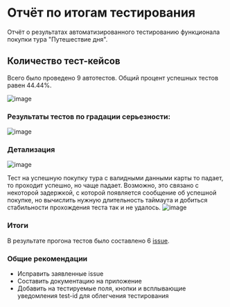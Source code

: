 # Отчёт по итогам тестирования

Отчёт о результатах автоматизированного тестированию функционала покупки тура "Путешествие дня".

## Количество тест-кейсов

Всего было проведено 9 автотестов. Общий процент успешных тестов равен 44.44%.

![image](https://user-images.githubusercontent.com/104353048/210388298-a8a57b0b-e5d3-4fe5-be22-21b8a68f923c.png)


### Результаты тестов по градации серьезности:

![image](https://user-images.githubusercontent.com/104353048/210388470-e7d03d33-f3cf-4319-beb1-1ae9696b4602.png)

### Детализация

![image](https://user-images.githubusercontent.com/104353048/210389160-948b5184-b739-4310-b378-daa16f35383c.png)

Тест на успешную покупку тура с валидными данными карты то падает, то проходит успешно, но чаще падает. 
Возможно, это связано с некоторой задержкой, с которой появляется сообщение об успешной покупке, но вычислить нужную длительность таймаута и добиться стабильности прохождения теста  так и не удалось.
![image](https://user-images.githubusercontent.com/104353048/210389709-3e5bb262-e419-47b0-9689-8096d7b589e6.png)

### Итоги

В результате прогона тестов было составлено 6 [issue](https://github.com/Boolgakova/TripService/issues).

### Общие рекомендации

* Исправить заявленные issue
* Составить документацию на приложение
* Добавить на тестируемые поля, кнопки и всплывающие уведомления test-id для облегчения тестирования
